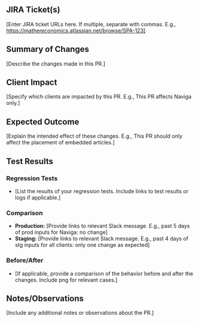 ## JIRA Ticket(s)

[Enter JIRA ticket URLs here. If multiple, separate with commas. E.g., https://mathereconomics.atlassian.net/browse/SPA-123]

## Summary of Changes

[Describe the changes made in this PR.]

## Client Impact

[Specify which clients are impacted by this PR. E.g., This PR affects Naviga only.]

## Expected Outcome

[Explain the intended effect of these changes. E.g., This PR should only affect the placement of embedded articles.]

## Test Results

### Regression Tests
* [List the results of your regression tests. Include links to test results or logs if applicable.]

### Comparison
* **Production:** [Provide links to relevant Slack message. E.g., past 5 days of prod inputs for Naviga: no change]
* **Staging:** [Provide links to relevant Slack message. E.g., past 4 days of stg inputs for all clients: only one change as expected]

### Before/After
* [If applicable, provide a comparison of the behavior before and after the changes. Include png for relevant cases.]

## Notes/Observations

[Include any additional notes or observations about the PR.]
